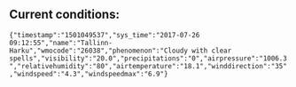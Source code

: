 ## Current conditions: 
 ``` {"timestamp":"1501049537","sys_time":"2017-07-26 09:12:55","name":"Tallinn-Harku","wmocode":"26038","phenomenon":"Cloudy with clear spells","visibility":"20.0","precipitations":"0","airpressure":"1006.3","relativehumidity":"80","airtemperature":"18.1","winddirection":"35","windspeed":"4.3","windspeedmax":"6.9"} ```
